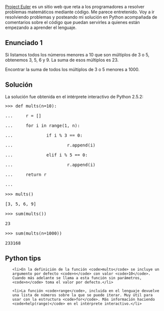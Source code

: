 <html><body><a title="Euler" href="http://projecteuler.net/" target="_blank">Project Euler</a> es un sitio web que reta a los programadores a resolver problemas matemáticos mediante código. Me parece entretenido. Voy a ir resolviendo problemas y posteando mi solución en Python acompañada de comentarios sobre el código que puedan servirles a quienes están empezando a aprender el lenguaje.

<h2>Enunciado 1</h2>

Si listamos todos los números menores a 10 que son múltiplos de 3 o 5, obtenemos 3, 5, 6 y 9. La suma de esos múltiplos es 23.



Encontrar la suma de todos los múltiplos de 3 o 5 menores a 1000.

<h2>Solución</h2>

La solución fue obtenida en el intérprete interactivo de Python 2.5.2:

<pre>&gt;&gt;&gt; def mults(n=10):

...     r = []

...     for i in range(1, n):

...             if i % 3 == 0:

...                     r.append(i)

...             elif i % 5 == 0:

...                     r.append(i)

...     return r

...

&gt;&gt;&gt; mults()

[3, 5, 6, 9]

&gt;&gt;&gt; sum(mults())

23

&gt;&gt;&gt; sum(mults(n=1000))

233168</pre>

<h2>Python tips</h2>

<ul>

	<li>En la definición de la función <code>mults</code> se incluye un argumento por defecto <code>n</code> con valor <code>10</code>. Cuando más adelante se llama a esta función sin parámetros, <code>n</code> toma el valor por defecto.</li>

	<li>La función <code>range</code>, incluida en el lenguaje devuelve una lista de números sobre la que se puede iterar. Muy útil para usar con la estructura <code>for</code>. Más información haciendo <code>help(range)</code> en el intérprete interactivo.</li>

</ul></body></html>
